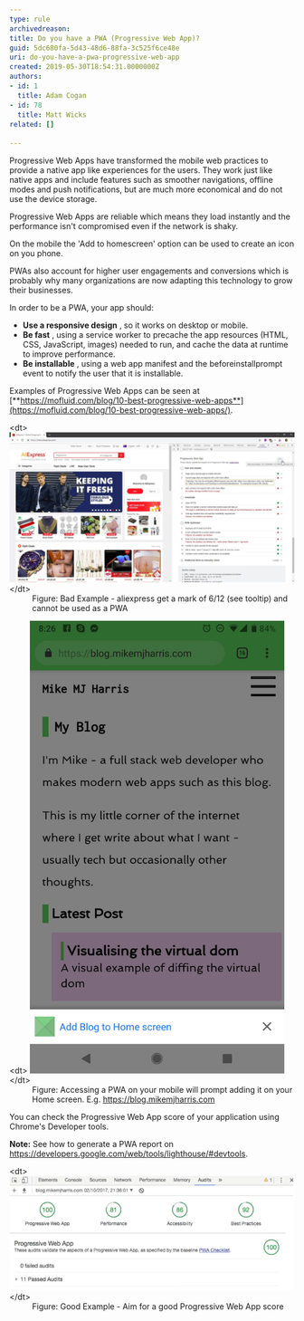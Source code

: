 ```yaml
---
type: rule
archivedreason: 
title: Do you have a PWA (Progressive Web App)?
guid: 5dc680fa-5d43-48d6-88fa-3c525f6ce48e
uri: do-you-have-a-pwa-progressive-web-app
created: 2019-05-30T18:54:31.0000000Z
authors:
- id: 1
  title: Adam Cogan
- id: 78
  title: Matt Wicks
related: []

---
```


Progressive Web Apps have transformed the mobile web practices to provide a native app like experiences for the users. They work just like native apps and include features such as smoother navigations, offline modes and push notifications, but are much more economical and do not use the device storage.

Progressive Web Apps are reliable which means they load instantly and the performance isn't compromised even if the network is shaky.

On the mobile the 'Add to homescreen' option can be used to create an icon on you phone.

PWAs also account for higher user engagements and conversions which is probably why many organizations are now adapting this technology to grow their businesses.


<!--endintro-->

In order to be a PWA, your app should:

* **Use a responsive design** , so it works on desktop or mobile.
* **Be fast** , using a service worker to precache the app resources (HTML, CSS, JavaScript, images) needed to run, and cache the data at runtime to improve performance.
* **Be installable** , using a web app manifest and the beforeinstallprompt event to notify the user that it is installable.


Examples of Progressive Web Apps can be seen at [**https://mofluid.com/blog/10-best-progressive-web-apps**](https://mofluid.com/blog/10-best-progressive-web-apps/).
<dl class="badImage">&lt;dt&gt;<img src="pwa-bad-example.jpg" alt="pwa-bad-example.jpg" style="width:750px;">&lt;/dt&gt;<dd>Figure: Bad Example - aliexpress get a mark of 6/12 (see tooltip) and cannot be used as a PWA</dd></dl><dl class="image">&lt;dt&gt; 
      <img src="pwa-example.png" alt="pwa-example.png" style="width:450px;">
      <br>
   &lt;/dt&gt;<dd>Figure: Accessing a PWA on your mobile will prompt adding it on your Home screen. E.g. <a href="https://blog.mikemjharris.com/">https://blog.mikemjharris.com</a><br></dd></dl>
You can check the Progressive Web App score of your application using Chrome's Developer tools.

**Note:** See how to generate a PWA report on           https://developers.google.com/web/tools/lighthouse/#devtools.


<dl class="goodImage">&lt;dt&gt; 
            <img src="PWA-tools.png" alt="PWA-tools.png">&lt;/dt&gt;<dd>Figure: Good Example - Aim for a good Progressive Web App score<span style="color:#444444;"></span></dd></dl>

